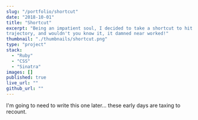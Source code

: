 ```yaml
---
slug: "/portfolio/shortcut"
date: "2018-10-01"
title: "Shortcut"
excerpt: "Being an impatient soul, I decided to take a shortcut to hit my career
trajectory, and wouldn't you know it, it damned near worked!"
thumbnail: "./thumbnails/shortcut.png"
type: "project"
stack:
  - "Ruby"
  - "CSS"
  - "Sinatra"
images: []
published: true
live_url: ""
github_url: ""
---
```


I'm going to need to write this one later... these early days are taxing to
recount.
